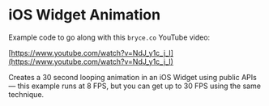 # iOS Widget Animation

Example code to go along with this `bryce.co` YouTube video:

[https://www.youtube.com/watch?v=NdJ_y1c_j_I](https://www.youtube.com/watch?v=NdJ_y1c_j_I)

Creates a 30 second looping animation in an iOS Widget using public APIs — this example runs at 8 FPS, but you can get up to 30 FPS using the same technique.
